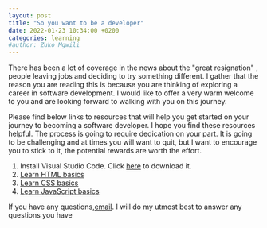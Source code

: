 ```yaml
---
layout: post
title: "So you want to be a developer"
date: 2022-01-23 10:34:00 +0200
categories: learning
#author: Zuko Mgwili
---
```


There has been a lot of coverage in the news about the "great resignation" , people leaving jobs and deciding to try something different. I gather that the reason you are reading this is because you are thinking of exploring a career in software development. I would like to offer a very warm welcome to you and are looking forward to walking with you on this journey.

<!--more-->

Please find below links to resources that will help you get started on your journey to becoming a software developer. I hope you find these resources helpful. The process is going to require dedication on your part. It is going to be challenging and at times you will want to quit, but I want to encourage you to stick to it, the potential rewards are worth the effort.

1. Install Visual Studio Code. Click [here](https://code.visualstudio.com/sha/download?build=stable&os=win32-x64-user) to download it.
2. [Learn HTML basics](https://developer.mozilla.org/en-US/docs/Learn/Getting_started_with_the_web/HTML_basics)
3. [Learn CSS basics](https://developer.mozilla.org/en-US/docs/Learn/Getting_started_with_the_web/CSS_basics)
4. [Learn JavaScript basics](https://developer.mozilla.org/en-US/docs/Learn/Getting_started_with_the_web/JavaScript_basics)

If you have any questions,[email](mailto:info@appelement.co.za). I will do my utmost best to answer any questions you have
